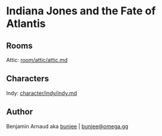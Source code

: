 # Indiana Jones and the Fate of Atlantis

## Rooms

Attic: [room/attic/attic.md](dist/room/attic/attic.md)

## Characters

Indy: [character/indy/indy.md](dist/character/indy/indy.md)

## Author

Benjamin Arnaud aka [bunjee](https://bunjee.me) | <bunjee@omega.gg>
